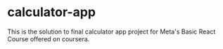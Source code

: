 # calculator-app
This is the solution to final calculator app project for Meta's Basic React Course offered on coursera.
